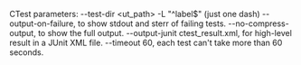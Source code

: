 CTest parameters:
    --test-dir <ut_path>
    -L "^label$" (just one dash)
    --output-on-failure, to show stdout and sterr of failing tests.
    --no-compress-output, to show the full output.
    --output-junit ctest_result.xml, for high-level result in a JUnit XML file.
    --timeout 60, each test can't take more than 60 seconds.
